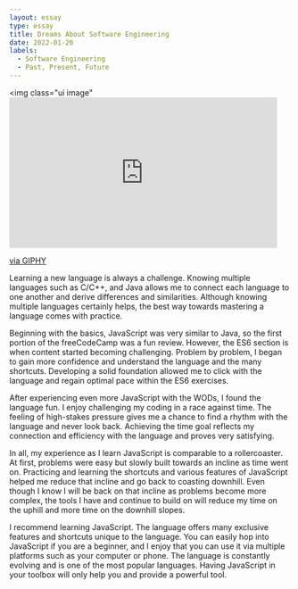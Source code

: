 ```yaml
---
layout: essay
type: essay
title: Dreams About Software Engineering 
date: 2022-01-20
labels:
  - Software Engineering
  - Past, Present, Future
---
```


<img class="ui image" <iframe src="https://giphy.com/embed/3sfHUZrTvOg8g" width="480" height="270" frameBorder="0" class="giphy-embed" allowFullScreen></iframe><p><a href="https://giphy.com/gifs/theme-park-roller-coaster-rollercoaster-3sfHUZrTvOg8g">via GIPHY</a></p>
Learning a new language is always a challenge. Knowing multiple languages such as C/C++, and Java allows me to connect each language to one another and derive differences and similarities. Although knowing multiple languages certainly helps, the best way towards mastering a language comes with practice.

Beginning with the basics, JavaScript was very similar to Java, so the first portion of the freeCodeCamp was a fun review. However, the ES6 section is when content started becoming challenging. Problem by problem, I began to gain more confidence and understand the language and the many shortcuts. Developing a solid foundation allowed me to click with the language and regain optimal pace within the ES6 exercises.

After experiencing even more JavaScript with the WODs, I found the language fun. I enjoy challenging my coding in a race against time. The feeling of high-stakes pressure gives me a chance to find a rhythm with the language and never look back. Achieving the time goal reflects my connection and efficiency with the language and proves very satisfying.

In all, my experience as I learn JavaScript is comparable to a rollercoaster. At first, problems were easy but slowly built towards an incline as time went on. Practicing and learning the shortcuts and various features of JavaScript helped me reduce that incline and go back to coasting downhill. Even though I know I will be back on that incline as problems become more complex, the tools I have and continue to build on will reduce my time on the uphill and more time on the downhill slopes.

I recommend learning JavaScript. The language offers many exclusive features and shortcuts unique to the language. You can easily hop into JavaScript if you are a beginner, and I enjoy that you can use it via multiple platforms such as your computer or phone. The language is constantly evolving and is one of the most popular languages. Having JavaScript in your toolbox will only help you and provide a powerful tool.
